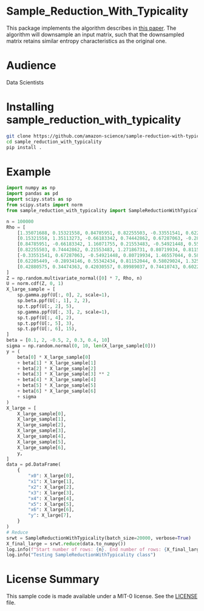 # Sample_Reduction_With_Typicality

This package implements the algorithm describes in [this paper](https://www.google.com/search?q=GET+PAPER+URL+HERE). The algorithm will downsample an input matrix, such that the downsampled matrix retains similar entropy characteristics as the original one.

# Audience

Data Scientists

# Installing sample_reduction_with_typicality
```bash
git clone https://github.com/amazon-science/sample-reduction-with-typicality.git
cd sample_reduction_with_typicality
pip install .
```

# Example

```python
import numpy as np
import pandas as pd
import scipy.stats as sp
from scipy.stats import norm
from sample_reduction_with_typicality import SampleReductionWithTypicality

n = 100000
Rho = [
    [1.35071688, 0.15321558, 0.84785951, 0.82255503, -0.33551541, 0.62205449, 0.42880575],
    [0.15321558, 1.35113273, -0.66183342, 0.74442862, 0.67287063, -0.28934146, 0.34474363],
    [0.84785951, -0.66183342, 1.16071755, 0.21553483, -0.54921448, 0.55342434, 0.42030557],
    [0.82255503, 0.74442862, 0.21553483, 1.27186731, 0.80719934, 0.81152044, 0.89989037],
    [-0.33551541, 0.67287063, -0.54921448, 0.80719934, 1.46557044, 0.58029024, 0.74410743],
    [0.62205449, -0.28934146, 0.55342434, 0.81152044, 0.58029024, 1.32526075, 0.60227779],
    [0.42880575, 0.34474363, 0.42030557, 0.89989037, 0.74410743, 0.60227779, 1.09473434],
]
Z = np.random.multivariate_normal([0] * 7, Rho, n)
U = norm.cdf(Z, 0, 1)
X_large_sample = [
    sp.gamma.ppf(U[:, 0], 2, scale=1),
    sp.beta.ppf(U[:, 1], 2, 2),
    sp.t.ppf(U[:, 2], 5),
    sp.gamma.ppf(U[:, 3], 2, scale=1),
    sp.t.ppf(U[:, 4], 2),
    sp.t.ppf(U[:, 5], 3),
    sp.t.ppf(U[:, 6], 15),
]
beta = [0.1, 2, -0.5, 2, 0.3, 0.4, 10]
sigma = np.random.normal(0, 10, len(X_large_sample[0]))
y = (
    beta[0] * X_large_sample[0]
    + beta[1] * X_large_sample[1]
    + beta[2] * X_large_sample[2]
    + beta[3] * X_large_sample[3] ** 2
    + beta[4] * X_large_sample[4]
    + beta[5] * X_large_sample[5]
    + beta[6] * X_large_sample[6]
    + sigma
)
X_large = [
    X_large_sample[0],
    X_large_sample[1],
    X_large_sample[2],
    X_large_sample[3],
    X_large_sample[4],
    X_large_sample[5],
    X_large_sample[6],
    y,
]
data = pd.DataFrame(
    {
        "x0": X_large[0],
        "x1": X_large[1],
        "x2": X_large[2],
        "x3": X_large[3],
        "x4": X_large[4],
        "x5": X_large[5],
        "x6": X_large[6],
        "y": X_large[7],
    }
)
# Reduce
srwt = SampleReductionWithTypicality(batch_size=20000, verbose=True)
X_final_large = srwt.reduce(data.to_numpy())
log.info(f"Start number of rows: {n}. End number of rows: {X_final_large.shape}")
log.info("Testing SampleReductionWithTypicality class")
```

# License Summary

This sample code is made available under a MIT-0 license. See the [LICENSE](https://github.com/aws/sample_reduction_with_typicality/blob/master/LICENSE) file.
